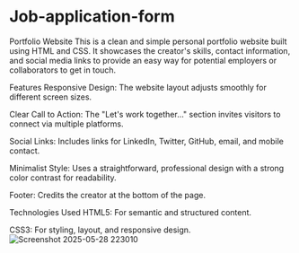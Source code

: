 # Job-application-form
Portfolio Website
This is a clean and simple personal portfolio website built using HTML and CSS. It showcases the creator's skills, contact information, and social media links to provide an easy way for potential employers or collaborators to get in touch.

Features
Responsive Design: The website layout adjusts smoothly for different screen sizes.

Clear Call to Action: The "Let's work together..." section invites visitors to connect via multiple platforms.

Social Links: Includes links for LinkedIn, Twitter, GitHub, email, and mobile contact.

Minimalist Style: Uses a straightforward, professional design with a strong color contrast for readability.

Footer: Credits the creator at the bottom of the page.

Technologies Used
HTML5: For semantic and structured content.

CSS3: For styling, layout, and responsive design.
![Screenshot 2025-05-28 223010](https://github.com/user-attachments/assets/9ddc9265-9ffd-49fb-9e94-c3dabf3db8a0)

